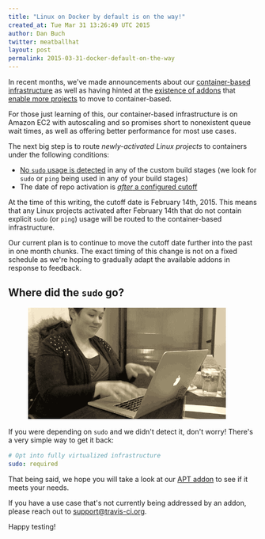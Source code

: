 ```yaml
---
title: "Linux on Docker by default is on the way!"
created_at: Tue Mar 31 13:26:49 UTC 2015
author: Dan Buch
twitter: meatballhat
layout: post
permalink: 2015-03-31-docker-default-on-the-way
---
```


In recent months, we've made announcements about our [container-based
infrastructure](2014-12-17-faster-builds-with-container-based-infrastructure) as
well as having hinted at the [existence of
addons](http://docs.travis-ci.com/user/apt/) that [enable more
projects](2015-03-19-uc-berkeley-calsol-team-runs-on-travis-ci) to move to
container-based.

For those just learning of this, our container-based infrastructure is
on Amazon EC2 with autoscaling and so promises short to nonexistent queue wait
times, as well as offering better performance for most use cases.

The next big step is to route *newly-activated Linux projects* to containers
under the following conditions:

* [No `sudo` usage is
  detected](https://github.com/travis-ci/travis-core/blob/7a360299c19011cbd3c0f2bf099a16600048e210/lib/travis/model/job/queue.rb#L44-L48)
in any of the custom build stages (we look for `sudo` or `ping` being used in
any of your build stages)
* The date of repo activation is [*after* a configured
  cutoff](https://github.com/travis-ci/travis-core/blob/7a360299c19011cbd3c0f2bf099a16600048e210/lib/travis/model/job/queue.rb#L88)

At the time of this writing, the cutoff date is February 14th, 2015.  This means
that any Linux projects activated after February 14th that do not contain
explicit `sudo` (or `ping`) usage will be routed to the container-based
infrastructure.

Our current plan is to continue to move the cutoff date further into the past in
one month chunks.  The exact timing of this change is not on a fixed schedule as
we're hoping to gradually adapt the available addons in response to feedback.

## Where did the `sudo` go?

<figure class="right small">
  <img src="/images/where-did-the-sudo-go.gif" />
</figure>

If you were depending on `sudo` and we didn't detect it, don't worry! There's a
very simple way to get it back:

``` yaml
# Opt into fully virtualized infrastructure
sudo: required
```

That being said, we hope you will take a look at our [APT
addon](http://docs.travis-ci.com/user/apt/) to see if it
meets your needs.  

If you have a use case that's not currently being addressed by an addon, please
reach out to support@travis-ci.org.

Happy testing!
